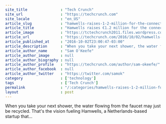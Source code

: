 ```yaml
---
site_title               : "Tech Crunch"
site_url                 : "https://techcrunch.com"
site_locale              : "en_US"
article_slug             : "hamwells-raises-1-2-million-for-the-connected-e-shower-of-the-future"
article_title            : "Hamwells raises €1.2 million for the connected e-shower of the future"
article_image            : "https://tctechcrunch2011.files.wordpress.com/2016/09/20160930-e-shower-front.jpg?w=764&h=400&crop=1"
article_url              : "https://techcrunch.com/2016/10/02/hamwells-raises-e1-2-million-for-the-connected-e-shower-of-the-future/"
article_published_at     : "2016-10-02T23:00:47-03:00"
article_description      : "When you take your next shower, the water flowing from the faucet may just be recycled. That's the vision fueling Hamwells, a Netherlands-based startup that..."
article_author_name      : "Sam O'Keefe"
article_author_image     : null
article_author_biography : null
article_author_profile   : "https://techcrunch.com/author/sam-okeefe/"
article_author_facebook  : null
article_author_twitter   : "https://twitter.com/samok"
category                 : ['technology']
tags                     : ['Tech Crunch']
permalink                : "/:categories/hamwells-raises-1-2-million-for-the-connected-e-shower-of-the-future/"
layout                   : post
---
```


When you take your next shower, the water flowing from the faucet may just be recycled. That's the vision fueling Hamwells, a Netherlands-based startup that...
